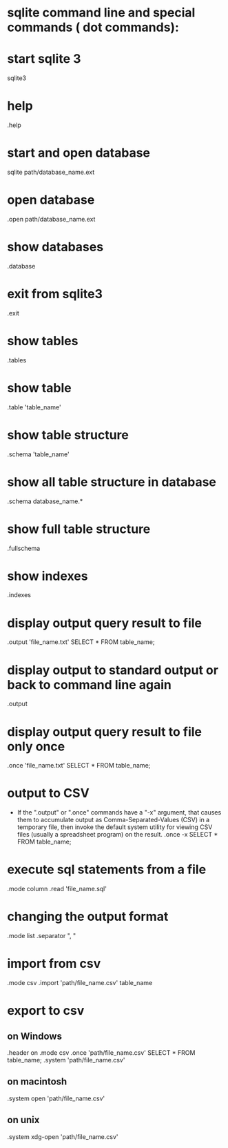 # sqlite command line and special commands ( dot commands):

# start sqlite 3
sqlite3

# help
.help

# start and open database
sqlite path/database_name.ext

# open database
.open path/database_name.ext

# show databases
.database

# exit from sqlite3
.exit

# show tables
.tables

# show table
.table 'table_name'

# show table structure
.schema 'table_name'

# show all table structure in database
.schema database_name.*

# show full table structure
.fullschema

# show indexes
.indexes

# display output query result to file
.output 'file_name.txt'
SELECT * FROM table_name;

# display output to standard output or back to command line again
.output

# display output query result to file only once
.once 'file_name.txt'
SELECT * FROM table_name;

# output to CSV
* If the ".output" or ".once" commands have a "-x" argument, that causes them to accumulate output as Comma-Separated-Values (CSV) in a temporary file, then invoke the default system utility for viewing CSV files (usually a spreadsheet program) on the result.
.once -x
SELECT * FROM table_name;

# execute sql statements from a file
.mode column
.read 'file_name.sql'

# changing the output format
.mode list
.separator ", "

# import from csv
.mode csv
.import 'path/file_name.csv' table_name

# export to csv
## on Windows
.header on
.mode csv
.once 'path/file_name.csv'
SELECT * FROM table_name;
.system 'path/file_name.csv'

## on macintosh
.system open 'path/file_name.csv'

## on unix
.system xdg-open 'path/file_name.csv'
